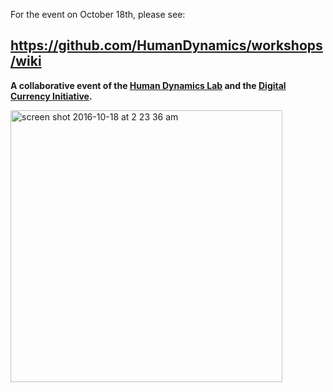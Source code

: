 For the event on October 18th, please see: 
## https://github.com/HumanDynamics/workshops/wiki

**A collaborative event of the
[Human Dynamics Lab](http://hd.media.mit.edu) and the [Digital Currency Initiative](http://dci.mit.edu).**

<img width="435" alt="screen shot 2016-10-18 at 2 23 36 am" src="https://cloud.githubusercontent.com/assets/2357755/19466620/39e77c74-94da-11e6-9ebd-7c66e5363d5a.png">
